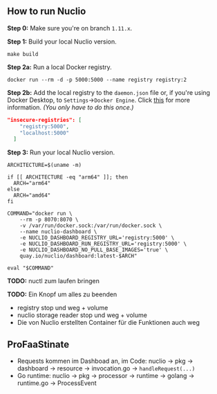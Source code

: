 ## How to run Nuclio

**Step 0:** Make sure you're on branch `1.11.x`.

**Step 1:** Build your local Nuclio version.

```shell
make build
```

**Step 2a:** Run a local Docker registry.

```shell
docker run --rm -d -p 5000:5000 --name registry registry:2
```

**Step 2b:** Add the local registry to the `daemon.json` file or, if you're using Docker Desktop, to `Settings`&rarr;`Docker Engine`. Click [this](https://docs.docker.com/registry/insecure/) for more information.
*(You only have to do this once.)*

```JSON
"insecure-registries": [
    "registry:5000",
    "localhost:5000"
  ]
```

**Step 3:** Run your local Nuclio version.

```shell
ARCHITECTURE=$(uname -m)

if [[ ARCHITECTURE -eq "arm64" ]]; then
  ARCH="arm64"
else
  ARCH="amd64"
fi

COMMAND="docker run \
    --rm -p 8070:8070 \
    -v /var/run/docker.sock:/var/run/docker.sock \
    --name nuclio-dashboard \
    -e NUCLIO_DASHBOARD_REGISTRY_URL='registry:5000' \
    -e NUCLIO_DASHBOARD_RUN_REGISTRY_URL='registry:5000' \
    -e NUCLIO_DASHBOARD_NO_PULL_BASE_IMAGES='true' \
    quay.io/nuclio/dashboard:latest-$ARCH"

eval "$COMMAND"
```

**TODO:** nuctl zum laufen bringen

**TODO:** Ein Knopf um alles zu beenden
- registry stop und weg + volume
- nuclio storage reader stop und weg + volume 
- Die von Nuclio erstellten Container für die Funktionen auch weg  

## ProFaaStinate

- Requests kommen im Dashboad an, im Code: nuclio &rarr; pkg &rarr; dashboard &rarr; resource &rarr; invocation.go &rarr; `handleRequest(...)`
- Go runtime: nuclio &rarr; pkg &rarr; processor &rarr; runtime &rarr; golang &rarr; runtime.go &rarr; ProcessEvent